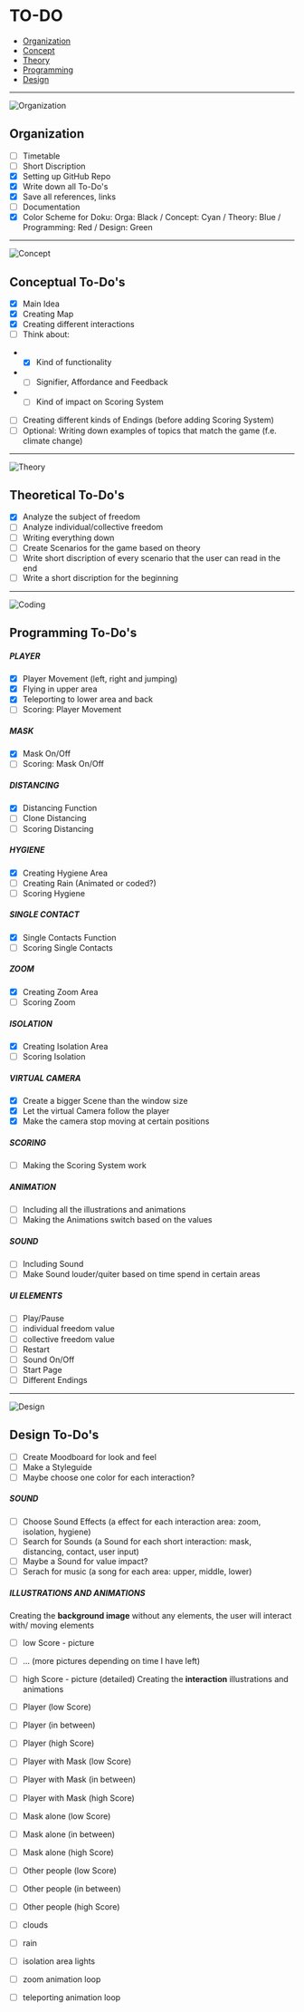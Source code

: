 # TO-DO

- [Organization](#organization)
- [Concept](#conceptual-to-dos)
- [Theory](#theoretical-to-dos)
- [Programming](#programming-to-dos)
- [Design](#design-to-dos)
___
![Organization](./media/color-orga.png)
## Organization 
* [ ] Timetable 
* [ ] Short Discription
* [x] Setting up GitHub Repo
* [x] Write down all To-Do's
* [x] Save all references, links
* [ ] Documentation
* [x] Color Scheme for Doku: Orga: Black / Concept: Cyan / Theory: Blue / Programming: Red / Design: Green
  
___
![Concept](./media/color-concept.png)
## Conceptual To-Do's
* [x] Main Idea
* [x] Creating Map 
* [x] Creating different interactions
* [ ] Think about:
* * [x] Kind of functionality
* * [ ] Signifier, Affordance and Feedback
* * [ ] Kind of impact on Scoring System
* [ ] Creating different kinds of Endings (before adding Scoring System)
* [ ] Optional: Writing down examples of topics that match the game (f.e. climate change)

___
![Theory](./media/color-theory.png)
## Theoretical To-Do's
* [x] Analyze the subject of freedom
* [ ] Analyze individual/collective freedom
* [ ] Writing everything down
* [ ] Create Scenarios for the game based on theory 
* [ ] Write short discription of every scenario that the user can read in the end
* [ ] Write a short discription for the beginning

___
![Coding](./media/color-coding.png)
## Programming To-Do's
##### PLAYER
* [x] Player Movement (left, right and jumping)
* [x] Flying in upper area
* [x] Teleporting to lower area and back
* [ ] Scoring: Player Movement 

##### MASK
* [x] Mask On/Off
* [ ] Scoring: Mask On/Off

##### DISTANCING 
* [x] Distancing Function
* [ ] Clone Distancing 
* [ ] Scoring Distancing

##### HYGIENE
* [x] Creating Hygiene Area
* [ ] Creating Rain (Animated or coded?)
* [ ] Scoring Hygiene

##### SINGLE CONTACT
* [x] Single Contacts Function 
* [ ] Scoring Single Contacts

##### ZOOM
* [x] Creating Zoom Area
* [ ] Scoring Zoom 

##### ISOLATION
* [x] Creating Isolation Area
* [ ] Scoring Isolation 

##### VIRTUAL CAMERA
* [x] Create a bigger Scene than the window size
* [x] Let the virtual Camera follow the player 
* [x] Make the camera stop moving at certain positions

##### SCORING
* [ ] Making the Scoring System work

##### ANIMATION
* [ ] Including all the illustrations and animations
* [ ] Making the Animations switch based on the values 

##### SOUND
* [ ] Including Sound
* [ ] Make Sound louder/quiter based on time spend in certain areas

##### UI ELEMENTS
* [ ] Play/Pause
* [ ] individual freedom value
* [ ] collective freedom value
* [ ] Restart
* [ ] Sound On/Off
* [ ] Start Page
* [ ] Different Endings 
___
![Design](./media/color-design.png)
## Design To-Do's
* [ ] Create Moodboard for look and feel 
* [ ] Make a Styleguide 
* [ ] Maybe choose one color for each interaction?

##### SOUND
* [ ] Choose Sound Effects (a effect for each interaction area: zoom, isolation, hygiene)
* [ ] Search for Sounds (a Sound for each short interaction: mask, distancing, contact, user input)
* [ ] Maybe a Sound for value impact?
* [ ] Serach for music (a song for each area: upper, middle, lower)

##### ILLUSTRATIONS AND ANIMATIONS
Creating the **background image** without any elements, the user will interact with/ moving elements
* [ ] low Score - picture
* [ ] ... (more pictures depending on time I have left)
* [ ] high Score - picture (detailed)
Creating the **interaction** illustrations and animations
* [ ] Player (low Score)
* [ ] Player (in between)
* [ ] Player (high Score)
* [ ] Player with Mask (low Score)
* [ ] Player with Mask (in between)
* [ ] Player with Mask (high Score)
* [ ] Mask alone (low Score)
* [ ] Mask alone (in between)
* [ ] Mask alone (high Score)
* [ ] Other people (low Score)
* [ ] Other people (in between)
* [ ] Other people (high Score)
* [ ] clouds
* [ ] rain
* [ ] isolation area lights
* [ ] zoom animation loop
* [ ] teleporting animation loop

